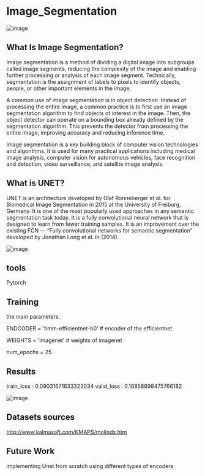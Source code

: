 # Image_Segmentation

![image](https://user-images.githubusercontent.com/101316217/209589527-dc432ac2-3fe9-4547-95a4-0bdd4e47fdda.png)


## What Is Image Segmentation?
Image segmentation is a method of dividing a digital image into subgroups called image segments, reducing the complexity of the image and enabling further processing or analysis of each image segment. Technically, segmentation is the assignment of labels to pixels to identify objects, people, or other important elements in the image. 

A common use of image segmentation is in object detection. Instead of processing the entire image, a common practice is to first use an image segmentation algorithm to find objects of interest in the image. Then, the object detector can operate on a bounding box already defined by the segmentation algorithm. This prevents the detector from processing the entire image, improving accuracy and reducing inference time.

Image segmentation is a key building block of computer vision technologies and algorithms. It is used for many practical applications including medical image analysis, computer vision for autonomous vehicles, face recognition and detection, video surveillance, and satellite image analysis.

## What is UNET?
UNET is an architecture developed by Olaf Ronneberger et al. for Biomedical Image Segmentation in 2015 at the University of Freiburg, Germany. It is one of the most popularly used approaches in any semantic segmentation task today. It is a fully convolutional neural network that is designed to learn from fewer training samples. It is an improvement over the existing FCN — “Fully convolutional networks for semantic segmentation” developed by Jonathan Long et al. in (2014). 

![image](https://user-images.githubusercontent.com/101316217/209589247-9d2fbf0f-1247-4fc0-a6c8-53ae1937f4e2.png)

## tools

Pytorch 

## Training  

the main parameters:

ENDCODER = 'timm-efficientnet-b0'   # encoder of the efficientnet


WEIGHTS = 'imagenet'                # weights of imagenet

num_epochs = 25

## Results 

train_loss : 0.09031671633323034 valid_loss : 0.16858898475766182


![image](https://user-images.githubusercontent.com/101316217/209589509-6e41232b-c5fe-421b-b2cf-d941de506536.png)


## Datasets sources 

http://www.kalmasoft.com/KMAPS/molindx.htm

## Future Work

implementing Unet from scratch 
using different types of encoders 

